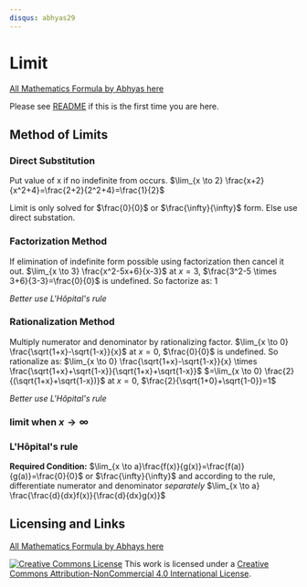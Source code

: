 ```yaml
---
disqus: abhyas29
---
```


# Limit

[All Mathematics Formula by Abhyas here](./README.md)

Please see [README](./README.md#README) if this is the first time you are here.

## Method of Limits

### Direct Substitution

Put value of x if no indefinite from occurs. 
 $\lim_{x \to 2} \frac{x+2}{x^2+4}=\frac{2+2}{2^2+4}=\frac{1}{2}$ 

Limit is only solved for $\frac{0}{0}$ or $\frac{\infty}{\infty}$ form. Else use direct substation. 

### Factorization Method

If elimination of indefinite form possible using factorization then cancel it out.
$\lim_{x \to 3} \frac{x^2-5x+6}{x-3}$
at $x=3$, $\frac{3^2-5 \times 3+6}{3-3}=\frac{0}{0}$ is undefined. So factorize as:
$1$

*Better use L'Hôpital's rule*

### Rationalization Method

Multiply numerator and denominator by rationalizing factor. 
$\lim_{x \to 0} \frac{\sqrt{1+x}-\sqrt{1-x}}{x}$
at $x=0$, $\frac{0}{0}$ is undefined. So rationalize as:
$\lim_{x \to 0} \frac{\sqrt{1+x}-\sqrt{1-x}}{x} \times \frac{\sqrt{1+x}+\sqrt{1-x}}{\sqrt{1+x}+\sqrt{1-x}}$
$=\lim_{x \to 0} \frac{2}{(\sqrt{1+x}+\sqrt{1-x})}$
at $x=0$, $\frac{2}{\sqrt{1+0}+\sqrt{1-0}}=1$

*Better use L'Hôpital's rule*

###  limit when $x \to \infty$

### L'Hôpital's rule

**Required Condition:** $\lim_{x \to a}\frac{f(x)}{g(x)}=\frac{f(a)}{g(a)}=\frac{0}{0}$ or $\frac{\infty}{\infty}$
and according to the rule, differentiate numerator and denominator *separately*
$\lim_{x \to a} \frac{\frac{d}{dx}f(x)}{\frac{d}{dx}g(x)}$

## Licensing and Links

[All Mathematics Formula by Abhays here](./README.md)

<a rel="license" href="http://creativecommons.org/licenses/by-nc/4.0/"><img alt="Creative Commons License" style="border-width:0" src="https://i.creativecommons.org/l/by-nc/4.0/88x31.png" /></a>
This work is licensed under a <a rel="license" href="http://creativecommons.org/licenses/by-nc/4.0/">Creative Commons Attribution-NonCommercial 4.0 International License</a>.
